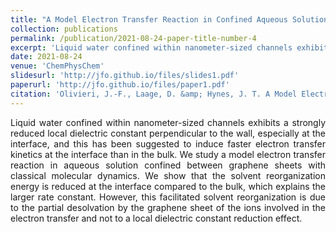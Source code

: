```yaml
---
title: "A Model Electron Transfer Reaction in Confined Aqueous Solution"
collection: publications
permalink: /publication/2021-08-24-paper-title-number-4
excerpt: 'Liquid water confined within nanometer-sized channels exhibits a strongly reduced local dielectric constant perpendicular to the wall, especially at the interface, and this has been suggested to induce faster electron transfer kinetics at the interface than in the bulk. We study a model electron transfer reaction in aqueous solution confined between graphene sheets with classical molecular dynamics. We show that the solvent reorganization energy is reduced at the interface compared to the bulk, which explains the larger rate constant. However, this facilitated solvent reorganization is due to the partial desolvation by the graphene sheet of the ions involved in the electron transfer and not to a local dielectric constant reduction effect.'
date: 2021-08-24
venue: 'ChemPhysChem'
slidesurl: 'http://jfo.github.io/files/slides1.pdf'
paperurl: 'http://jfo.github.io/files/paper1.pdf'
citation: 'Olivieri, J.-F., Laage, D. &amp; Hynes, J. T. A Model Electron Transfer Reaction in Confined Aqueous Solution. ChemPhysChem 22, 2247–2255 (2021).'
---
```

<div style="text-align: justify">
Liquid water confined within nanometer-sized channels exhibits a strongly reduced local dielectric constant perpendicular to the wall, especially at the interface, and this has been suggested to induce faster electron transfer kinetics at the interface than in the bulk. We study a model electron transfer reaction in aqueous solution confined between graphene sheets with classical molecular dynamics. We show that the solvent reorganization energy is reduced at the interface compared to the bulk, which explains the larger rate constant. However, this facilitated solvent reorganization is due to the partial desolvation by the graphene sheet of the ions involved in the electron transfer and not to a local dielectric constant reduction effect.
</div>
